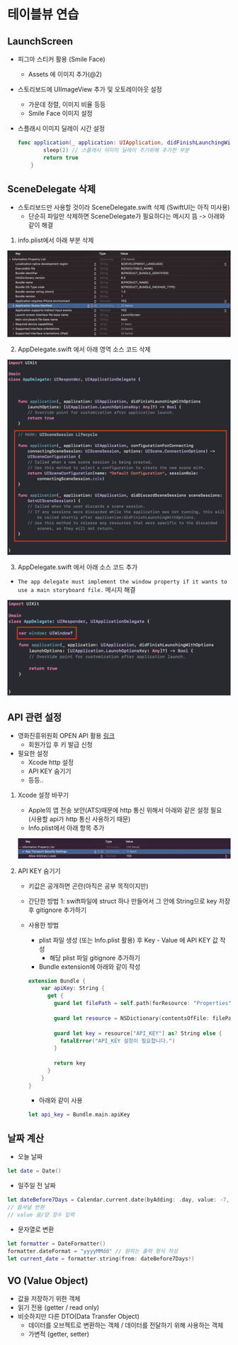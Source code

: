 # 테이블뷰 연습

## LaunchScreen

- 피그마 스티커 활용 (Smile Face)

  - Assets 에 이미지 추가(@2)

- 스토리보드에 UIImageView 추가 및 오토레이아웃 설정

  - 가운데 정렬, 이미지 비율 등등
  - Smile Face 이미지 설정

- 스플래시 이미지 딜레이 시간 설정

  ```swift
  func application(_ application: UIApplication, didFinishLaunchingWithOptions launchOptions: [UIApplication.LaunchOptionsKey: Any]?) -> Bool {
          sleep(2) // 스플래시 이미지 딜레이 주기위해 추가한 부분
          return true
      }
  ```



## SceneDelegate 삭제

- 스토리보드만 사용할 것이라 SceneDelegate.swift 삭제 (SwiftUI는 아직 미사용)
  - 단순히 파일만 삭제하면 SceneDelegate가 필요하다는 메시지 뜸 -> 아래와 같이 해결

1. info.plist에서 아래 부분 삭제

![](./md-img/01.png)

2. AppDelegate.swift 에서 아래 영역 소스 코드 삭제

![](./md-img/02.png)

3. AppDelegate.swift 에서 아래 소스 코드 추가

- `The app delegate must implement the window property if it wants to use a main storyboard file.` 메시지 해결

![](./md-img/03.png)



## API 관련 설정

- 영화진흥위원회 OPEN API 활용 [링크](https://www.kobis.or.kr/kobisopenapi/homepg/main/main.do)
  - 회원가입 후 키 발급 신청
- 필요한 설정
  - Xcode http 설정
  - API KEY 숨기기
  - 등등..

1. Xcode 설정 바꾸기

   - Apple의 앱 전송 보안(ATS)때문에 http 통신 위해서 아래와 같은 설정 필요 (사용할 api가 http 통신 사용하기 때문)
   - Info.plist에서 아래 항목 추가

   ![](./md-img/04.png)

2. API KEY 숨기기

   - 키값은 공개하면 곤란(아직은 공부 목적이지만)

   - 간단한 방법 1: swift파일에 struct 하나 만들어서 그 안에 String으로 key 저장 후 gitignore 추가하기

   - 사용한 방법

     - plist 파일 생성 (또는 Info.plist 활용) 후 Key - Value 에 API KEY 값 작성
       - 해당 plist 파일 gitignore 추가하기
     - Bundle extension에 아래와 같이 작성 

     ```swift
     extension Bundle {
         var apiKey: String {
           get {
             guard let filePath = self.path(forResource: "Properties", ofType: "plist") else { return "" }
     
             guard let resource = NSDictionary(contentsOfFile: filePath) else { return "" }
             
             guard let key = resource["API_KEY"] as? String else {
               fatalError("API_KEY 설정이 필요합니다.")
             }
             
             return key
           }
         }
     }
     ```

     - 아래와 같이 사용

     ```swift
     let api_key = Bundle.main.apiKey
     ```



## 날짜 계산

- 오늘 날짜

```swift
let date = Date()
```

- 일주일 전 날짜

```swift
let dateBefore7Days = Calendar.current.date(byAdding: .day, value: -7, to: date)
// 옵셔널 반환
// value 음/양 정수 입력
```

- 문자열로 변환

```swift
let formatter = DateFormatter()
formatter.dateFormat = "yyyyMMdd" // 원하는 출력 형식 작성
let current_date = formatter.string(from: dateBefore7Days!)
```



## VO (Value Object)

- 값을 저장하기 위한 객체
- 읽기 전용 (getter / read only)
- 비슷하지만 다른 DTO(Data Transfer Object)
  - 데이터를 오브젝트로 변환하는 객체 / 데이터를 전달하기 위해 사용하는 객체
  - 가변적 (getter, setter)
